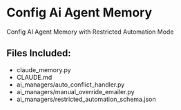 # Config Ai Agent Memory

Config AI Agent Memory with Restricted Automation Mode

## Files Included:
- claude_memory.py
- CLAUDE.md
- ai_managers/auto_conflict_handler.py
- ai_managers/manual_override_emailer.py
- ai_managers/restricted_automation_schema.json
